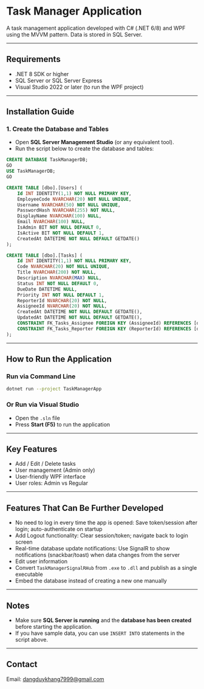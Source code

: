 # Task Manager Application

A task management application developed with C# (.NET 6/8) and WPF using the MVVM pattern. Data is stored in SQL Server.

---

## Requirements

- .NET 8 SDK or higher  
- SQL Server or SQL Server Express  
- Visual Studio 2022 or later (to run the WPF project)

---

## Installation Guide

### 1. Create the Database and Tables

- Open **SQL Server Management Studio** (or any equivalent tool).
- Run the script below to create the database and tables:

```sql
CREATE DATABASE TaskManagerDB;
GO
USE TaskManagerDB;
GO

CREATE TABLE [dbo].[Users] (
    Id INT IDENTITY(1,1) NOT NULL PRIMARY KEY,
    EmployeeCode NVARCHAR(20) NOT NULL UNIQUE,
    Username NVARCHAR(50) NOT NULL UNIQUE,
    PasswordHash NVARCHAR(255) NOT NULL,
    DisplayName NVARCHAR(100) NULL,
    Email NVARCHAR(100) NULL,
    IsAdmin BIT NOT NULL DEFAULT 0,
    IsActive BIT NOT NULL DEFAULT 1,
    CreatedAt DATETIME NOT NULL DEFAULT GETDATE()
);

CREATE TABLE [dbo].[Tasks] (
    Id INT IDENTITY(1,1) NOT NULL PRIMARY KEY,
    Code NVARCHAR(20) NOT NULL UNIQUE,
    Title NVARCHAR(200) NOT NULL,
    Description NVARCHAR(MAX) NULL,
    Status INT NOT NULL DEFAULT 0,
    DueDate DATETIME NULL,
    Priority INT NOT NULL DEFAULT 1,
    ReporterId NVARCHAR(20) NOT NULL,
    AssigneeId NVARCHAR(20) NOT NULL,
    CreatedAt DATETIME NOT NULL DEFAULT GETDATE(),
    UpdatedAt DATETIME NOT NULL DEFAULT GETDATE(),
    CONSTRAINT FK_Tasks_Assignee FOREIGN KEY (AssigneeId) REFERENCES [dbo].[Users] (EmployeeCode),
    CONSTRAINT FK_Tasks_Reporter FOREIGN KEY (ReporterId) REFERENCES [dbo].[Users] (EmployeeCode)
);
```

---

## How to Run the Application

### Run via Command Line

```bash
dotnet run --project TaskManagerApp
```

### Or Run via Visual Studio

- Open the `.sln` file
- Press **Start (F5)** to run the application

---

## Key Features

- Add / Edit / Delete tasks
- User management (Admin only)
- User-friendly WPF interface
- User roles: Admin vs Regular

---

## Features That Can Be Further Developed

- No need to log in every time the app is opened: Save token/session after login; auto-authenticate on startup  
- Add Logout functionality: Clear session/token; navigate back to login screen  
- Real-time database update notifications: Use SignalR to show notifications (snackbar/toast) when data changes from the server  
- Edit user information  
- Convert `TaskManagerSignalRHub` from `.exe` to `.dll` and publish as a single executable  
- Embed the database instead of creating a new one manually  

---

## Notes

- Make sure **SQL Server is running** and the **database has been created** before starting the application.
- If you have sample data, you can use `INSERT INTO` statements in the script above.

---

## Contact

Email: dangduykhang7999@gmail.com
